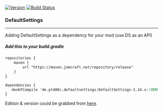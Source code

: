 [![Version](https://img.shields.io/endpoint?url=https://apiv1.jomcraft.net/stats/defaultsettings/endpoint)](https://gitlab.com/jomcraft-sources/defaultsettings) [![Build Status](https://gitlab.com/jomcraft-sources/defaultsettings/badges/1.15.2/pipeline.svg)](https://gitlab.com/jomcraft-sources/defaultsettings/tree/1.15.2)

### DefaultSettings

---

Adding DefaultSettings as a dependency for your mod (use DS as an API)

##### Add this to your build.gradle

```md
repositories {
    maven {
        url "https://maven.jomcraft.net/repository/release"
    }
}

dependencies {
   deobfCompile 'de.pt400c.defaultsettings:DefaultSettings-1.14.x:[VERSION]'
}
```

Edition & version could be grabbed from [here](https://maven.jomcraft.net/repository/release/de/pt400c/defaultsettings/).